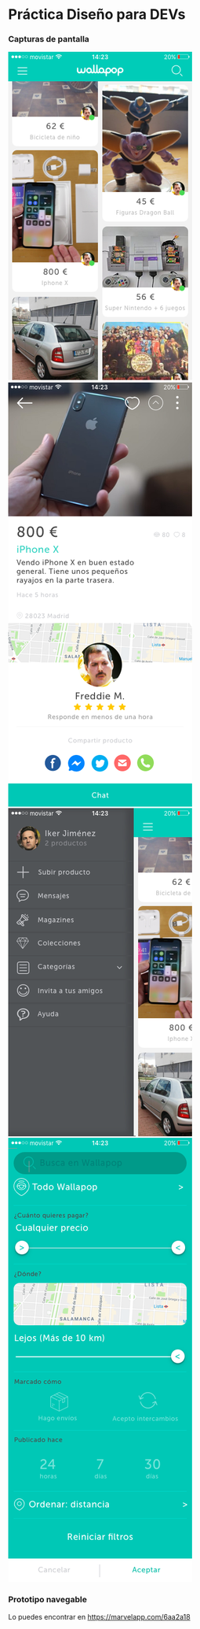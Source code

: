 # Práctica Diseño para DEVs

### Capturas de pantalla
![](productos.png)
![](detalle.png)
![](menu.png)
![](busqueda.png)

### Prototipo navegable
Lo puedes encontrar en https://marvelapp.com/6aa2a18
